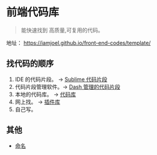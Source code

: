 # 前端代码库
> 能快速找到 高质量,可复用的代码。

地址： https://iamjoel.github.io/front-end-codes/template/

## 找代码的顺序
1. IDE 的代码片段。 -> [Sublime 代码片段](sublime-snippent)
1. 代码片段管理软件。-> [Dash 管理的代码片段](dash-snippent)
1. 本地的代码库。 -> [代码库](template)
1. 网上找。 -> [插件库](https://github.com/iamjoel/front-end-plugins)
1. 自己写。

## 其他
* [命名](name.md)

